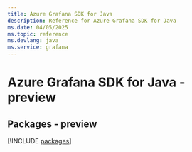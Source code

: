 ```yaml
---
title: Azure Grafana SDK for Java
description: Reference for Azure Grafana SDK for Java
ms.date: 04/05/2025
ms.topic: reference
ms.devlang: java
ms.service: grafana
---
```

# Azure Grafana SDK for Java - preview
## Packages - preview
[!INCLUDE [packages](grafana-index.md)]
